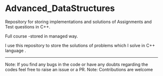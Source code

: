 # Advanced_DataStructures

Repository for storing implementations and solutions of Assignments and Test questions in C++.

Full course -stored in managed way.

I use this repository to store the solutions of problems which I solve in C++ language .

-------------------------------------------------------------------------------------------------------------------------------------------

Note: If you find any bugs in the code or have any doubts regarding the codes feel free to raise an issue or a PR.
Note: Contributions are welcome
